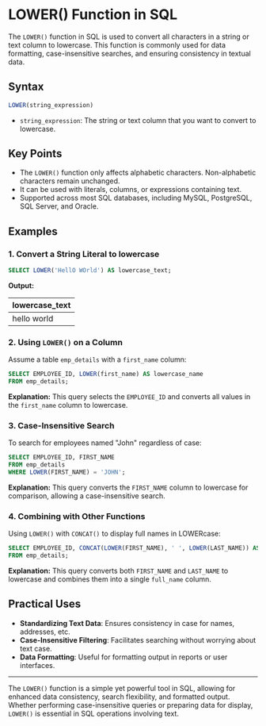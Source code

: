 
# LOWER() Function in SQL

The `LOWER()` function in SQL is used to convert all characters in a string or text column to lowercase. This function is commonly used for data formatting, case-insensitive searches, and ensuring consistency in textual data.

## Syntax

```sql
LOWER(string_expression)
```

- `string_expression`: The string or text column that you want to convert to lowercase.

## Key Points

- The `LOWER()` function only affects alphabetic characters. Non-alphabetic characters remain unchanged.
- It can be used with literals, columns, or expressions containing text.
- Supported across most SQL databases, including MySQL, PostgreSQL, SQL Server, and Oracle.

## Examples

### 1. Convert a String Literal to lowercase

```sql
SELECT LOWER('HellO WOrld') AS lowercase_text;
```
**Output:**

| lowercase_text |
|----------------|
| hello world    |

### 2. Using `LOWER()` on a Column

Assume a table `emp_details` with a `first_name` column:

```sql
SELECT EMPLOYEE_ID, LOWER(first_name) AS lowercase_name
FROM emp_details;
```
**Explanation:** This query selects the `EMPLOYEE_ID` and converts all values in the `first_name` column to lowercase.

### 3. Case-Insensitive Search

To search for employees named "John" regardless of case:

```sql
SELECT EMPLOYEE_ID, FIRST_NAME
FROM emp_details
WHERE LOWER(FIRST_NAME) = 'JOHN';
```
**Explanation:** This query converts the `FIRST_NAME` column to lowercase for comparison, allowing a case-insensitive search.

### 4. Combining with Other Functions

Using `LOWER()` with `CONCAT()` to display full names in LOWERcase:

```sql
SELECT EMPLOYEE_ID, CONCAT(LOWER(FIRST_NAME), ' ', LOWER(LAST_NAME)) AS full_name
FROM emp_details;
```
**Explanation:** This query converts both `FIRST_NAME` and `LAST_NAME` to lowercase and combines them into a single `full_name` column.

## Practical Uses

- **Standardizing Text Data**: Ensures consistency in case for names, addresses, etc.
- **Case-Insensitive Filtering**: Facilitates searching without worrying about text case.
- **Data Formatting**: Useful for formatting output in reports or user interfaces.

---

The `LOWER()` function is a simple yet powerful tool in SQL, allowing for enhanced data consistency, search flexibility, and formatted output. Whether performing case-insensitive queries or preparing data for display, `LOWER()` is essential in SQL operations involving text.
